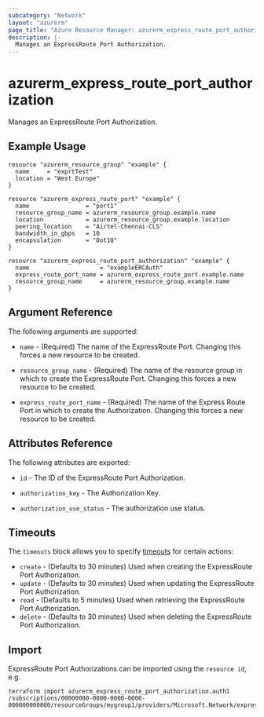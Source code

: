 ```yaml
---
subcategory: "Network"
layout: "azurerm"
page_title: "Azure Resource Manager: azurerm_express_route_port_authorization"
description: |-
  Manages an ExpressRoute Port Authorization.
---
```


# azurerm_express_route_port_authorization

Manages an ExpressRoute Port Authorization.

## Example Usage

```hcl
resource "azurerm_resource_group" "example" {
  name     = "exprtTest"
  location = "West Europe"
}

resource "azurerm_express_route_port" "example" {
  name                = "port1"
  resource_group_name = azurerm_resource_group.example.name
  location            = azurerm_resource_group.example.location
  peering_location    = "Airtel-Chennai-CLS"
  bandwidth_in_gbps   = 10
  encapsulation       = "Dot1Q"
}

resource "azurerm_express_route_port_authorization" "example" {
  name                    = "exampleERCAuth"
  express_route_port_name = azurerm_express_route_port.example.name
  resource_group_name     = azurerm_resource_group.example.name
}
```

## Argument Reference

The following arguments are supported:

* `name` - (Required) The name of the ExpressRoute Port. Changing this forces a new resource to be created.

* `resource_group_name` - (Required) The name of the resource group in which to create the ExpressRoute Port. Changing this forces a new resource to be created. 

* `express_route_port_name` - (Required) The name of the Express Route Port in which to create the Authorization. Changing this forces a new resource to be created.

## Attributes Reference

The following attributes are exported:

* `id` - The ID of the ExpressRoute Port Authorization.

* `authorization_key` - The Authorization Key.

* `authorization_use_status` - The authorization use status.

## Timeouts

The `timeouts` block allows you to specify [timeouts](https://www.terraform.io/language/resources/syntax#operation-timeouts) for certain actions:

* `create` - (Defaults to 30 minutes) Used when creating the ExpressRoute Port Authorization.
* `update` - (Defaults to 30 minutes) Used when updating the ExpressRoute Port Authorization.
* `read` - (Defaults to 5 minutes) Used when retrieving the ExpressRoute Port Authorization.
* `delete` - (Defaults to 30 minutes) Used when deleting the ExpressRoute Port Authorization.

## Import

ExpressRoute Port Authorizations can be imported using the `resource id`, e.g.

```shell
terraform import azurerm_express_route_port_authorization.auth1 /subscriptions/00000000-0000-0000-0000-000000000000/resourceGroups/mygroup1/providers/Microsoft.Network/expressRoutePorts/myExpressPort/authorizations/auth1
```
